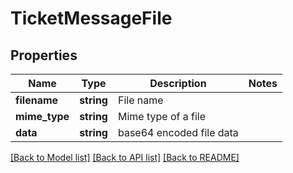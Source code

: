 # TicketMessageFile

## Properties
Name | Type | Description | Notes
------------ | ------------- | ------------- | -------------
**filename** | **string** | File name | 
**mime_type** | **string** | Mime type of a file | 
**data** | **string** | base64 encoded file data | 

[[Back to Model list]](../../README.md#documentation-for-models) [[Back to API list]](../../README.md#documentation-for-api-endpoints) [[Back to README]](../../README.md)

